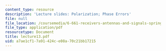 ```yaml
---
content_type: resource
description: 'Lecture slides: Polarization; Phase Errors'
file: null
file_location: /coursemedia/6-661-receivers-antennas-and-signals-spring-2003/a7ae1cf17a91424ce08a70c21bb17215_lecture13.pdf
file_type: application/pdf
resourcetype: Document
title: lecture13.pdf
uid: a7ae1cf1-7a91-424c-e08a-70c21bb17215
---
```

